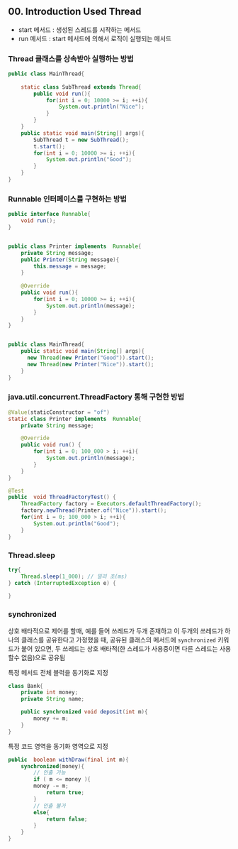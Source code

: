 ## 00. Introduction Used Thread

- start 메서드 : 생성된 스레드를 시작하는 메서드
- run 메서드 : start 메서드에 의해서 로직이 실행되는 메서드

### Thread 클래스를 상속받아 실행하는 방법
```java
public class MainThread{
    
    static class SubThread extends Thread{
        public void run(){
            for(int i = 0; 10000 >= i; ++i){
                System.out.println("Nice");
            }
        }
    }
    public static void main(String[] args){
        SubThread t = new SubThread();
        t.start();
        for(int i = 0; 10000 >= i; ++i){
            System.out.println("Good");
        }
    }
}
```

### Runnable 인터페이스를 구현하는 방법
```java
public interface Runnable{
    void run();
}


public class Printer implements  Runnable{
    private String message;
    public Printer(String message){
        this.message = message;
    }
    
    @Override
    public void run(){
        for(int i = 0; 10000 >= i; ++i){
            System.out.println(message);
        }
    }
}


public class MainThread{
    public static void main(String[] args){
      new Thread(new Printer("Good")).start();
      new Thread(new Printer("Nice")).start();
    }
}
```

### java.util.concurrent.ThreadFactory 통해 구현한 방법

```java
@Value(staticConstructor = "of")
static class Printer implements  Runnable{
    private String message;

    @Override
    public void run() {
        for(int i = 0; 100_000 > i; ++i){
            System.out.println(message);
        }
    }
}

@Test
public  void ThreadFactoryTest() {
    ThreadFactory factory = Executors.defaultThreadFactory();
    factory.newThread(Printer.of("Nice")).start();
    for(int i = 0; 100_000 > i; ++i){
        System.out.println("Good");
    }
}
```

### Thread.sleep
```java
try{
    Thread.sleep(1_000); // 밀리 초(ms)
} catch (InterruptedException e) {
    
}
```

### synchronized
상호 배타적으로 제어를 할때, 예를 들어 쓰레드가 두개 존재하고 이 두개의 쓰레드가
하나의 클래스를 공유한다고 가정했을 때, 공유된 클래스의 메서드에 ```synchronized``` 키워드가
붙어 있으면, 두 쓰레드는 상호 배타적(한 스레드가 사용중이면 다른 스레드는 사용할수 없음)으로 공유됨

특정 메서드 전체 블럭을 동기화로 지정
```java
class Bank{
    private int money;
    private String name;

    public synchronized void deposit(int m){
        money += m;
    }
}
```

특정 코드 영역을 동기화 영역으로 지정
```java
public  boolean withDraw(final int m){
    synchronized(money){
        // 인출 가능
        if ( m <= money ){
        money -= m;
            return true;
        }
        // 인출 불가
        else{
            return false;
        }  
    }
}

```

 